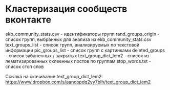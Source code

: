 # Кластеризация сообществ вконтакте

ekb_community_stats.csv - идентификаторы групп
rand_groups_origin - список групп, выбранных для анализа из ekb_community_stats.csv
text_groups_list - список групп, анализируемых по текстовой информации
pic_groups_list - список групп с картинками
deleted_groups - список забаненных / закрытых
text_group_dict_lem2 - список из лематизированных склеенных постов по группам
stop_words.txt - список стоп слов

Ссылка на скачивание text_group_dict_lem2: https://www.dropbox.com/s/aancopdq2yy7blh/text_group_dict_lem2

